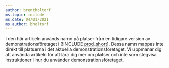 ```yaml
---
author: brentholtorf
ms.topic: include
ms.date: 04/01/2021
ms.author: bholtorf
---
```

I den här artikeln används namn på platser från en tidigare version av demonstrationsföretaget i [!INCLUDE [prod_short](prod_short.md)]. Dessa namn mappas inte direkt till platserna i det aktuella demonstrationsföretaget. Vi uppmanar dig att använda artikeln för att lära dig mer om platser och inte som stegvisa instruktioner i hur du använder demonstrationsföretaget.